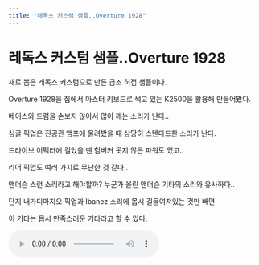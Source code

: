 ```yaml
---
title: "레독스 커스텀 샘플..Overture 1928"
---
```

# 레독스 커스텀 샘플..Overture 1928

새로 뽑은 레독스 커스텀으로 만든 급조 허접 샘플이다.

Overture 1928을 집에서 마스터 키보드로 썩고 있는 K2500을 활용해 만들어봤다.

베이스와 드럼을 손보지 않아서 많이 깨는 소리가 난다..

싱글 픽업은 진공관 앰프에 물려봤을 때 상당히 스텐다드한 소리가 난다.

드라이브 이펙터에 걸었을 땐 험버커 못지 않은 파워도 있고..

리어 픽업도 여러 가지로 무난한 것 같다..

앤더슨 스런 소리라고 해야할까? 누군가 올린 앤더슨 기타의 소리와 유사하다..

단지 내가디마지오 픽업과 Ibanez 소리에 몹시 길들여져있는 것만 빼면

이 기타는 몹시 만족스러운 기타라고 할 수 있다.

![audio](/assets/images/6d77153c2f89424618ac6df14e0e5b41.mp3)



